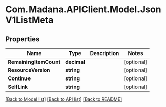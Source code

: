 
# Com.Madana.APIClient.Model.JsonV1ListMeta

## Properties

Name | Type | Description | Notes
------------ | ------------- | ------------- | -------------
**RemainingItemCount** | **decimal** |  | [optional] 
**ResourceVersion** | **string** |  | [optional] 
**Continue** | **string** |  | [optional] 
**SelfLink** | **string** |  | [optional] 

[[Back to Model list]](../README.md#documentation-for-models)
[[Back to API list]](../README.md#documentation-for-api-endpoints)
[[Back to README]](../README.md)

